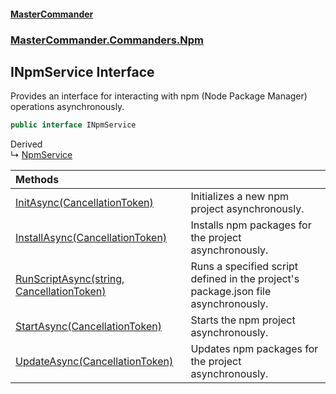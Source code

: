 #### [MasterCommander](MasterCommander.md 'MasterCommander')
### [MasterCommander.Commanders.Npm](MasterCommander.Commanders.Npm.md 'MasterCommander.Commanders.Npm')

## INpmService Interface

Provides an interface for interacting with npm (Node Package Manager) operations asynchronously.

```csharp
public interface INpmService
```

Derived  
&#8627; [NpmService](NpmService.md 'MasterCommander.Commanders.Npm.NpmService')

| Methods | |
| :--- | :--- |
| [InitAsync(CancellationToken)](INpmService.InitAsync(CancellationToken).md 'MasterCommander.Commanders.Npm.INpmService.InitAsync(System.Threading.CancellationToken)') | Initializes a new npm project asynchronously. |
| [InstallAsync(CancellationToken)](INpmService.InstallAsync(CancellationToken).md 'MasterCommander.Commanders.Npm.INpmService.InstallAsync(System.Threading.CancellationToken)') | Installs npm packages for the project asynchronously. |
| [RunScriptAsync(string, CancellationToken)](INpmService.RunScriptAsync(string,CancellationToken).md 'MasterCommander.Commanders.Npm.INpmService.RunScriptAsync(string, System.Threading.CancellationToken)') | Runs a specified script defined in the project's package.json file asynchronously. |
| [StartAsync(CancellationToken)](INpmService.StartAsync(CancellationToken).md 'MasterCommander.Commanders.Npm.INpmService.StartAsync(System.Threading.CancellationToken)') | Starts the npm project asynchronously. |
| [UpdateAsync(CancellationToken)](INpmService.UpdateAsync(CancellationToken).md 'MasterCommander.Commanders.Npm.INpmService.UpdateAsync(System.Threading.CancellationToken)') | Updates npm packages for the project asynchronously. |

